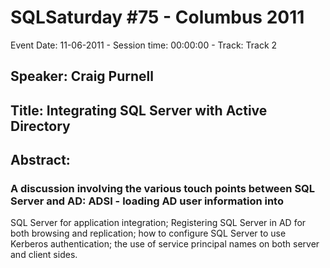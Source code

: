 # SQLSaturday #75 - Columbus 2011
Event Date: 11-06-2011 - Session time: 00:00:00 - Track: Track 2
## Speaker: Craig Purnell
## Title: Integrating SQL Server with Active Directory
## Abstract:
### A discussion involving the various touch points between SQL Server and AD: ADSI - loading AD user information into 
SQL Server for application integration; Registering SQL Server in AD for both browsing and replication; how to 
configure SQL Server to use Kerberos authentication; the use of service principal names on both server and client 
sides.
